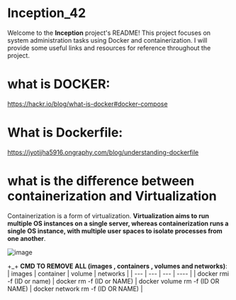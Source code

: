 # Inception_42

Welcome to the **Inception** project's README! This project focuses on system administration tasks using Docker and containerization. I will provide some useful links and resources for reference throughout the project.

# what is DOCKER: 

https://hackr.io/blog/what-is-docker#docker-compose

# What is Dockerfile:

https://jyotijha5916.ongraphy.com/blog/understanding-dockerfile


# what is the difference between containerization and Virtualization

Containerization is a form of virtualization. **Virtualization aims to run multiple OS instances on a single server, whereas containerization runs a single OS instance, with multiple user spaces to isolate processes from one another**.

![image](https://github.com/iobba/inception/assets/125093290/ac97b609-e581-4e01-b062-db7c6c38dc51)

+_+ **CMD TO REMOVE ALL (images , containers , volumes and networks)**:
| images | container | volume | networks |
| --- | --- | --- | ---- |
| docker rmi -f (ID or name) | docker rm -f (ID or NAME) | docker volume rm -f (ID OR NAME) | docker network rm -f (ID OR NAME) |
